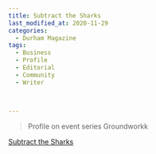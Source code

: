 ```yaml
---
title: Subtract the Sharks
last_modified_at: 2020-11-29
categories:
  - Durham Magazine
tags:
  - Business
  - Profile 
  - Editorial 
  - Community
  - Writer



---
```


> Profile on event series Groundworkk

[Subtract the Sharks](https://issuu.com/shannonmedia/docs/dmmayissuu/18)
